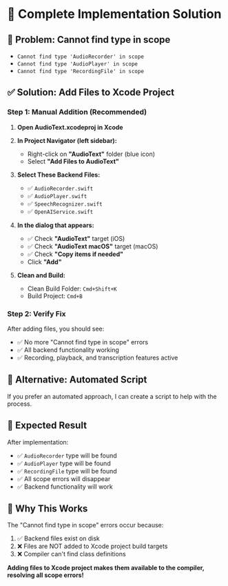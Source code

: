 # 🚀 Complete Implementation Solution

## 🎯 **Problem: Cannot find type in scope**
- `Cannot find type 'AudioRecorder' in scope`
- `Cannot find type 'AudioPlayer' in scope`
- `Cannot find type 'RecordingFile' in scope`

## ✅ **Solution: Add Files to Xcode Project**

### **Step 1: Manual Addition (Recommended)**

1. **Open AudioText.xcodeproj in Xcode**
2. **In Project Navigator (left sidebar):**
   - Right-click on **"AudioText"** folder (blue icon)
   - Select **"Add Files to AudioText"**

3. **Select These Backend Files:**
   - ✅ `AudioRecorder.swift`
   - ✅ `AudioPlayer.swift`
   - ✅ `SpeechRecognizer.swift`
   - ✅ `OpenAIService.swift`

4. **In the dialog that appears:**
   - ✅ Check **"AudioText"** target (iOS)
   - ✅ Check **"AudioText macOS"** target (macOS)
   - ✅ Check **"Copy items if needed"**
   - Click **"Add"**

5. **Clean and Build:**
   - Clean Build Folder: `Cmd+Shift+K`
   - Build Project: `Cmd+B`

### **Step 2: Verify Fix**

After adding files, you should see:
- ✅ No more "Cannot find type in scope" errors
- ✅ All backend functionality working
- ✅ Recording, playback, and transcription features active

## 🔧 **Alternative: Automated Script**

If you prefer an automated approach, I can create a script to help with the process.

## 🎯 **Expected Result**

After implementation:
- ✅ `AudioRecorder` type will be found
- ✅ `AudioPlayer` type will be found
- ✅ `RecordingFile` type will be found
- ✅ All scope errors will disappear
- ✅ Backend functionality will work

## 🚀 **Why This Works**

The "Cannot find type in scope" errors occur because:
1. ✅ Backend files exist on disk
2. ❌ Files are NOT added to Xcode project build targets
3. ❌ Compiler can't find class definitions

**Adding files to Xcode project makes them available to the compiler, resolving all scope errors!**
